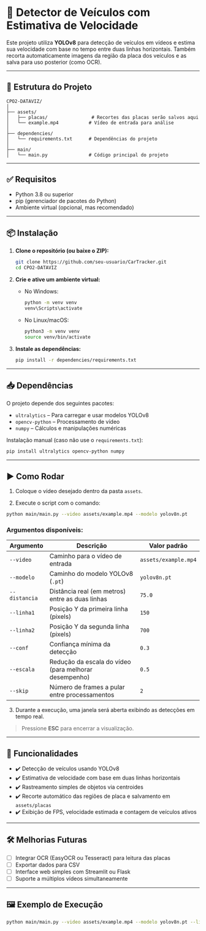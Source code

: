 # 🚗 Detector de Veículos com Estimativa de Velocidade

Este projeto utiliza **YOLOv8** para detecção de veículos em vídeos e estima sua velocidade com base no tempo entre duas linhas horizontais. Também recorta automaticamente imagens da região da placa dos veículos e as salva para uso posterior (como OCR).

---

## 📁 Estrutura do Projeto

```
CPO2-DATAVIZ/
│
├── assets/
│   ├── placas/                # Recortes das placas serão salvos aqui
│   └── example.mp4           # Vídeo de entrada para análise
│
├── dependencies/
│   └── requirements.txt      # Dependências do projeto
│
├── main/
│   └── main.py               # Código principal do projeto
```

---

## ✅ Requisitos

- Python 3.8 ou superior
- pip (gerenciador de pacotes do Python)
- Ambiente virtual (opcional, mas recomendado)

---

## 📦 Instalação

1. **Clone o repositório (ou baixe o ZIP):**
   ```bash
   git clone https://github.com/seu-usuario/CarTracker.git
   cd CPO2-DATAVIZ
   ```

2. **Crie e ative um ambiente virtual:**

   - No Windows:
     ```bash
     python -m venv venv
     venv\Scripts\activate
     ```

   - No Linux/macOS:
     ```bash
     python3 -m venv venv
     source venv/bin/activate
     ```

3. **Instale as dependências:**
   ```bash
   pip install -r dependencies/requirements.txt
   ```

---

## 📥 Dependências

O projeto depende dos seguintes pacotes:

- `ultralytics` – Para carregar e usar modelos YOLOv8
- `opencv-python` – Processamento de vídeo
- `numpy` – Cálculos e manipulações numéricas

Instalação manual (caso não use o `requirements.txt`):
```bash
pip install ultralytics opencv-python numpy
```

---

## ▶️ Como Rodar

1. Coloque o vídeo desejado dentro da pasta `assets`.

2. Execute o script com o comando:

```bash
python main/main.py --video assets/example.mp4 --modelo yolov8n.pt
```

### Argumentos disponíveis:

| Argumento       | Descrição                                               | Valor padrão         |
|------------------|-----------------------------------------------------------|----------------------|
| `--video`        | Caminho para o vídeo de entrada                           | `assets/example.mp4` |
| `--modelo`       | Caminho do modelo YOLOv8 (`.pt`)                          | `yolov8n.pt`         |
| `--distancia`    | Distância real (em metros) entre as duas linhas          | `75.0`               |
| `--linha1`       | Posição Y da primeira linha (pixels)                     | `150`                |
| `--linha2`       | Posição Y da segunda linha (pixels)                      | `700`                |
| `--conf`         | Confiança mínima da detecção                             | `0.3`                |
| `--escala`       | Redução da escala do vídeo (para melhorar desempenho)    | `0.5`                |
| `--skip`         | Número de frames a pular entre processamentos            | `2`                  |

3. Durante a execução, uma janela será aberta exibindo as detecções em tempo real.

> Pressione **ESC** para encerrar a visualização.

---

## 🧠 Funcionalidades

- ✔️ Detecção de veículos usando YOLOv8
- ✔️ Estimativa de velocidade com base em duas linhas horizontais
- ✔️ Rastreamento simples de objetos via centroides
- ✔️ Recorte automático das regiões de placa e salvamento em `assets/placas`
- ✔️ Exibição de FPS, velocidade estimada e contagem de veículos ativos

---

## 🛠️ Melhorias Futuras

- [ ] Integrar OCR (EasyOCR ou Tesseract) para leitura das placas
- [ ] Exportar dados para CSV
- [ ] Interface web simples com Streamlit ou Flask
- [ ] Suporte a múltiplos vídeos simultaneamente

---

## 🖼️ Exemplo de Execução

```bash
python main/main.py --video assets/example.mp4 --modelo yolov8n.pt --linha1 120 --linha2 600
```

